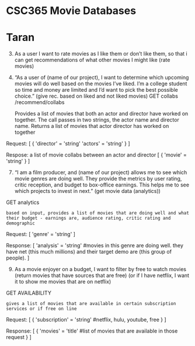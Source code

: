 # CSC365 Movie Databases 

# Taran
3) As a user I want to rate movies as I like them or don’t like them, so that i can get recommendations of what other movies I might like   (rate movies)

5) “As a user of (name of our project), I want to determine which upcoming movies will do well based on the movies I’ve liked. I’m a college student so time and money are limited and I’d want to pick the best possible choice.” (give rec. based on liked and not liked movies)
GET collabs /recommend/collabs

    Provides a list of movies that both an actor and director have worked on together. The call passes in two strings, the actor name and director name. Returns a list of movies that actor director has worked on together

Request: 
    [
        {
            'director' = 'string'
            'actors' = 'string'
        }
    ]

Respose:  a list of movie collabs between an actor and director
    [
        {
            'movie' = 'string'
        }
    ]


7) “I am a film producer, and (name of our project) allows me to see which movie genres are doing well. They provide the metrics by user rating, critic reception, and budget to box-office earnings. This helps me to see which projects to invest in next.” (get movie data (analytics))

GET analytics  

    based on input, provides a list of movies that are doing well and what their budget - earnings are, audience rating, critic rating and demographic 

Request:
    [
        'genre' = 'string'
    ]

Response: 
    [
        'analysis' = 'string' #movies in this genre are doing well. they have net (this much millions) and their
        target demo are (this group of people).
    ]


9) As a movie enjoyer on a budget, I want to filter by free to watch movies (return movies that have sources that are free) (or if I have netflix, I want it to show me movies that are on netflix)

GET AVAILABILITY 

    gives a list of movies that are available in certain subscription services or if free on line

Request: 
    [
        {
            'subscription' = 'string' #netflix, hulu, youtube, free
        }
    ]

Response:
    [
        {
            'movies' = 'title' #list of movies that are available in those request
        }
    ]
